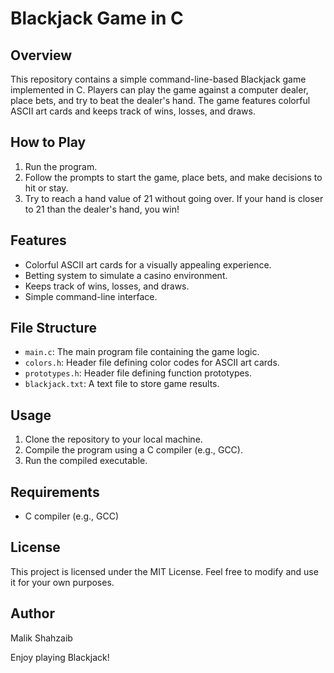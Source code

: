 # Blackjack Game in C

## Overview
This repository contains a simple command-line-based Blackjack game implemented in C. Players can play the game against a computer dealer, place bets, and try to beat the dealer's hand. The game features colorful ASCII art cards and keeps track of wins, losses, and draws.

## How to Play
1. Run the program.
2. Follow the prompts to start the game, place bets, and make decisions to hit or stay.
3. Try to reach a hand value of 21 without going over. If your hand is closer to 21 than the dealer's hand, you win!

## Features
- Colorful ASCII art cards for a visually appealing experience.
- Betting system to simulate a casino environment.
- Keeps track of wins, losses, and draws.
- Simple command-line interface.

## File Structure
- `main.c`: The main program file containing the game logic.
- `colors.h`: Header file defining color codes for ASCII art cards.
- `prototypes.h`: Header file defining function prototypes.
- `blackjack.txt`: A text file to store game results.

## Usage
1. Clone the repository to your local machine.
2. Compile the program using a C compiler (e.g., GCC).
3. Run the compiled executable.

## Requirements
- C compiler (e.g., GCC)

## License
This project is licensed under the MIT License. Feel free to modify and use it for your own purposes.

## Author
Malik Shahzaib

Enjoy playing Blackjack!
